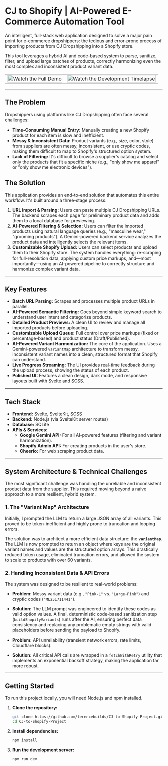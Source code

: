 
# CJ to Shopify | AI-Powered E-Commerce Automation Tool



An intelligent, full-stack web application designed to solve a major pain point for e-commerce dropshippers: the tedious and error-prone process of importing products from CJ Dropshipping into a Shopify store.

This tool leverages a hybrid AI and code-based system to parse, sanitize, filter, and upload large batches of products, correctly harmonizing even the most complex and inconsistent product variant data.





<table>
  <tr>
    <td>
      <a href="https://www.youtube.com/watch?v=mf8yQHosJ0g">
        <img src="https://i.imgur.com/pGObdOp.png" alt="Watch the Full Demo" width="100%">
      </a>
    </td>
    <td>
      <a href="https://www.youtube.com/watch?v=2FLGLYHEa9M">
        <img src="https://i.imgur.com/oeUy1tk.png" alt="Watch the Development Timelapse" width="100%">
      </a>
    </td>
  </tr>
</table>


---

## The Problem

Dropshippers using platforms like CJ Dropshipping often face several challenges:
*   **Time-Consuming Manual Entry:** Manually creating a new Shopify product for each item is slow and inefficient.
*   **Messy & Inconsistent Data:** Product variants (e.g., size, color, style) from suppliers are often messy, inconsistent, or use cryptic codes, making them difficult to map to Shopify's structured option system.
*   **Lack of Filtering:** It's difficult to browse a supplier's catalog and select only the products that fit a specific niche (e.g., "only show me apparel" or "only show me electronic devices").

## The Solution

This application provides an end-to-end solution that automates this entire workflow. It's built around a three-stage process:

1.  **URL Import & Parsing:** Users can paste multiple CJ Dropshipping URLs. The backend scrapes each page for preliminary product data and adds them to a local database for previewing.
2.  **AI-Powered Filtering & Selection:** Users can filter the imported products using natural language queries (e.g., "masculine wear," "grooming products"). A Gemini-powered backend service analyzes the product data and intelligently selects the relevant items.
3.  **Customizable Shopify Upload:** Users can select products and upload them to their Shopify store. The system handles everything: re-scraping for full-resolution data, applying custom price markups, and—most importantly—using an AI-powered pipeline to correctly structure and harmonize complex variant data.

---

## Key Features

*   **Batch URL Parsing:** Scrapes and processes multiple product URLs in parallel.
*   **AI-Powered Semantic Filtering:** Goes beyond simple keyword search to understand user intent and categorize products.
*   **Detailed Product Previews:** A clean UI to review and manage all imported products before uploading.
*   **Customizable Upload Queue:** Full control over price markups (fixed or percentage-based) and product status (Draft/Published).
*   **AI-Powered Variant Harmonization:** The core of the application. Uses a Gemini-powered `variantMap` architecture to transform messy, inconsistent variant names into a clean, structured format that Shopify can understand.
*   **Live Progress Streaming:** The UI provides real-time feedback during the upload process, showing the status of each product.
*   **Polished UI:** Features a clean design, dark mode, and responsive layouts built with Svelte and SCSS.

---

## Tech Stack

*   **Frontend:** Svelte, SvelteKit, SCSS
*   **Backend:** Node.js (via SvelteKit server routes)
*   **Database:** SQLite
*   **APIs & Services:**
    *   **Google Gemini API:** For all AI-powered features (filtering and variant harmonization).
    *   **Shopify Admin API:** For creating products in the user's store.
    *   **Cheerio:** For web scraping product data.

---

## System Architecture & Technical Challenges

The most significant challenge was handling the unreliable and inconsistent product data from the supplier. This required moving beyond a naive approach to a more resilient, hybrid system.

### 1. The "Variant Map" Architecture

Initially, I prompted the LLM to return a large JSON array of all variants. This proved to be token-inefficient and highly prone to truncation and looping errors.

The solution was to architect a more efficient data structure: the **`variantMap`**. The LLM is now prompted to return an object where keys are the original variant names and values are the structured option arrays. This drastically reduced token usage, eliminated truncation errors, and allowed the system to scale to products with over 60 variants.

### 2. Handling Inconsistent Data & API Errors

The system was designed to be resilient to real-world problems:

*   **Problem:** Messy variant data (e.g., `"Pink-L"` vs. `"Large-Pink"`) and cryptic codes (`"ML251711441"`).
*   **Solution:** The LLM prompt was engineered to identify these codes as valid option values. A final, deterministic code-based sanitization step (`buildShopifyVariants`) runs after the AI, ensuring perfect data consistency and replacing any problematic empty strings with valid placeholders before sending the payload to Shopify.

*   **Problem:** API unreliability (transient network errors, rate limits, Cloudflare blocks).
*   **Solution:** All critical API calls are wrapped in a `fetchWithRetry` utility that implements an exponential backoff strategy, making the application far more robust.

---

## Getting Started

To run this project locally, you will need Node.js and npm installed.

1.  **Clone the repository:**
    ```bash
    git clone https://github.com/terencebuilds/CJ-to-Shopify-Project.git
    cd CJ-to-Shopify-Project
    ```

2.  **Install dependencies:**
    ```bash
    npm install
    ```
3.  **Run the development server:**
    ```bash
    npm run dev
    ```
